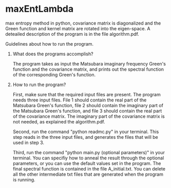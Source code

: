 # maxEntLambda
max entropy method in python, covariance matrix is diagonalized and the Green function and kernel matrix are rotated into the eigen-space.
A deteailed description of the program is in the file algorithm.pdf. 

Guidelines about how to run the program. 
1. What does the programs accomplish? 

    The program takes as input the Matsubara imaginary frequency Green's function and the covariance matrix, and prints out the spectral function of the corresponding Green's function. 
  
2. How to run the program?

    First, make sure that the required input files are present. The program needs three input files. File 1 should contain the real part of the Matsubara Green's function, file 2 should contain the imaginary part of the Matsubara Green's function, and file 3 should contain the real part of the covariance matrix. The imaginary part of the covariance matrix is not needed, as explained the algorithm.pdf. 
    
    Second, run the command "python readmc.py" in your terminal. This step reads in the three input files, and generates the files that will be used in step 3. 
    
    Third, run the command "python main.py (optional parameters)" in your terminal. You can specifiy how to anneal the result through the optional parameters, or you can use the default values set in the program. The final spectral function is contained in the file A_initial.txt. You can delete all the other intermediate txt files that are generated when the program is running. 
